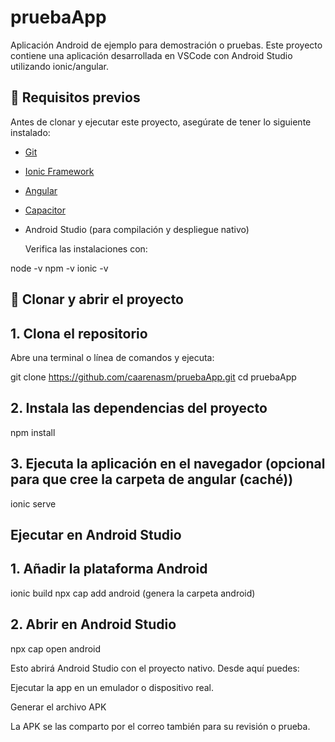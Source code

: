 # pruebaApp

Aplicación Android de ejemplo para demostración o pruebas. Este proyecto contiene una aplicación desarrollada en VSCode con Android Studio utilizando ionic/angular.

## 🧰 Requisitos previos

Antes de clonar y ejecutar este proyecto, asegúrate de tener lo siguiente instalado:

- [Git](https://git-scm.com/)
- [Ionic Framework](https://ionicframework.com/)
- [Angular](https://angular.io/)
- [Capacitor](https://capacitorjs.com/)
- Android Studio (para compilación y despliegue nativo)

  Verifica las instalaciones con:


node -v
npm -v
ionic -v

## 🚀 Clonar y abrir el proyecto

## 1. **Clona el repositorio**

   Abre una terminal o línea de comandos y ejecuta:

   git clone https://github.com/caarenasm/pruebaApp.git
   cd pruebaApp

## 2. Instala las dependencias del proyecto

npm install

## 3. Ejecuta la aplicación en el navegador (opcional para que cree la carpeta de angular (caché))

ionic serve

## Ejecutar en Android Studio

## 1. Añadir la plataforma Android

ionic build
npx cap add android (genera la carpeta android)

## 2. Abrir en Android Studio

npx cap open android

Esto abrirá Android Studio con el proyecto nativo. Desde aquí puedes:

Ejecutar la app en un emulador o dispositivo real.

Generar el archivo APK

La APK se las comparto por el correo también para su revisión o prueba.
